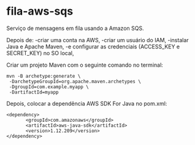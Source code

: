 # fila-aws-sqs
Serviço de mensagens em fila usando a Amazon SQS.

Depois de:
-criar uma conta na AWS,
-criar um usuário do IAM,
-instalar Java e Apache Maven,
-e configurar as credenciais (ACCESS_KEY e SECRET_KEY) no SO local,

Criar um projeto Maven com o seguinte comando no terminal:
```
mvn -B archetype:generate \
 -DarchetypeGroupId=org.apache.maven.archetypes \
 -DgroupId=com.example.myapp \
 -DartifactId=myapp
 ```
 
 Depois, colocar a dependência AWS SDK For Java no pom.xml:
 
 ```
<dependency>
    	<groupId>com.amazonaws</groupId>
    	<artifactId>aws-java-sdk</artifactId>
    	<version>1.12.209</version>
</dependency>
  
  
